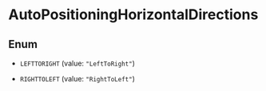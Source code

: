 

# AutoPositioningHorizontalDirections

## Enum


* `LEFTTORIGHT` (value: `"LeftToRight"`)

* `RIGHTTOLEFT` (value: `"RightToLeft"`)



